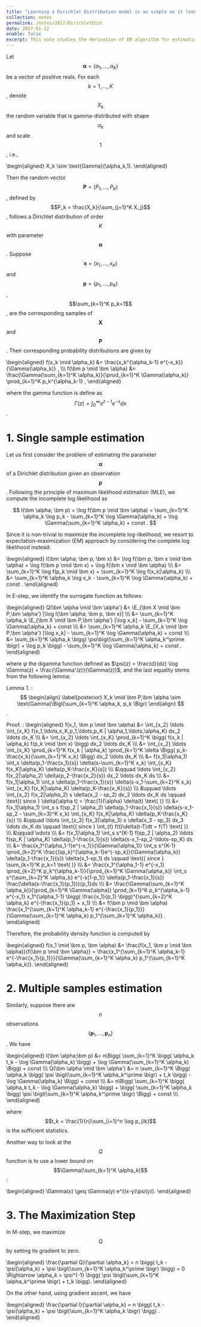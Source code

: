 ```yaml
---
title: "Learning a Dirichlet Distribution model is as simple as it looks"
collection: notes
permalink: /notes/2017/DirichletDist
date: 2017-01-12
enable: false
excerpt: This note studies the derivation of EM algorithm for estimating the parameters of Dirichlet distribution. 
---
```



Let $$\newcommand{\E}{\mathbb E} \newcommand{\bm}[1]{\boldsymbol#1} \bm \alpha = (\alpha_1, \ldots, \alpha_K)$$ be a vector of positive reals. For each $$k=1,\ldots,K$$, denote $$X_k$$ the random variable that is gamma-distributed with shape $$\alpha_k$$ and scale $$1$$, i.e.,

\begin{aligned} X_k \sim \text{Gamma}(\alpha_k,1). \end{aligned}

Then the random vector $$\bm{P} =(P_1,\ldots,P_K)$$, defined by $$P_k = \frac{X_k}{\sum_{j=1}^K X_j}$$, follows a Dirichlet distribution of order $$K$$ with parameter $$\bm{\alpha}$$. Suppose $$\bm{x}=(x_1,\ldots,x_K)$$ and $$\bm{p}=(p_1,\ldots,p_K)$$, $$\sum_{k=1}^K p_k=1$$, are the corresponding samples of $$\bm{X}$$ and $$\bm{P}$$. Their corresponding probability distributions are given by

\begin{aligned}
f(x_k  \mid \alpha_k) &= \frac{x_k^{\alpha_k-1} e^{-x_k}}{\Gamma(\alpha_k)} , \\\\\\
f(\bm p \mid \bm \alpha) &= \frac{\Gamma(\sum_{k=1}^K \alpha_k)}{\prod_{k=1}^K \Gamma(\alpha_k)} \prod_{k=1}^K p_k^{\alpha_k-1} ,
\end{aligned}

where the gamma function is define as $$ \Gamma(z)=\int_0^{\infty} x^{z-1} e^{-x}dx $$.


# 1. Single sample estimation
Let us first consider the problem of estimating the parameter $$\bm \alpha$$ of a Dirichlet distribution given an observation $$\bm p$$. Following the principle of maximum likelihood estimation (MLE), we compute the incomplete log likelihood as

$$ l(\bm \alpha; \bm p) = \log f(\bm p \mid \bm \alpha) = \sum_{k=1}^K \alpha_k \log p_k - \sum_{k=1}^K \log \Gamma(\alpha_k) + \log \Gamma(\sum_{k=1}^K \alpha_k) + const . $$

Since it is non-trivial to maximize the incomplete log-likelihood, we resort to expectation–maximization (EM) approach by considering the complete log likelihood instead: 

\begin{aligned}
l(\bm \alpha; \bm p, \bm x) &= \log f(\bm p, \bm x \mid \bm \alpha) = \log f(\bm p \mid \bm x) + \log f(\bm x \mid \bm \alpha) \\\\\\
&= \sum_{k=1}^K \log f(p_k \mid \bm x) + \sum_{k=1}^K \log f(x_k|\alpha_k) \\\\\\
&= \sum_{k=1}^K \alpha_k \log x_k - \sum_{k=1}^K \log \Gamma(\alpha_k) + const .
\end{aligned}

In E-step, we identify the surrogate function as follows:

\begin{aligned} Q(\bm \alpha \mid \bm \alpha') &= \E_{\bm X \mid \bm P,\bm \alpha'} [\log l(\bm \alpha; \bm p, \bm x)] \\\\\\
&= \sum_{k=1}^K \alpha_k \E_{\bm X \mid \bm P,\bm \alpha'} [\log x_k] - \sum_{k=1}^K \log \Gamma(\alpha_k) + const \\\\\\
&= \sum_{k=1}^K \alpha_k \E_{X_k \mid \bm P,\bm \alpha'} [\log x_k] - \sum_{k=1}^K \log \Gamma(\alpha_k) + const \\\\\\
&= \sum_{k=1}^K \alpha_k \bigg( \psi\bigl(\sum_{k=1}^K \alpha_k^\prime \bigr) + \log p_k \bigg) - \sum_{k=1}^K \log \Gamma(\alpha_k) + const . \end{aligned}

where $\psi$ the digamma function defined as $\psi(z) = \frac{d}{dz} \log \Gamma(z) = \frac{\Gamma'(z)}{\Gamma(z)}$, and the last equality stems from the following lemma:

Lemma 1.
: $$ \begin{align} \label{posterior}
X_k \mid \bm P,\bm \alpha \sim \text{Gamma}\Bigl(\sum_{k=1}^K \alpha_k, p_k \Bigr) 
\end{align} $$.

Proof.
: \begin{aligned}
f(x_1, \bm p \mid \bm \alpha) &= \int_{x_2} \ldots \int_{x_K} f(x_1,\ldots,x_K,p_1,\ldots,p_K | \alpha_1,\ldots,\alpha_K) dx_2 \ldots dx_K \\\\\\
&= \int_{x_2} \ldots \int_{x_K} \prod_{k=1}^K \bigg( f(x_k | \alpha_k) f(p_k \mid \bm x) \bigg) dx_2 \ldots dx_K \\\\\\
&= \int_{x_2} \ldots \int_{x_K} \prod_{k=1}^K f(x_k | \alpha_k) \prod_{k=1}^K \delta \Bigg( p_k-\frac{x_k}{\sum_{k=1}^K x_k} \Bigg) dx_2 \ldots dx_K \\\\\\
&= f(x_1|\alpha_1) \int_s \delta(p_1-\frac{x_1}{s}) \delta(s-\sum_{k=1}^K x_k) \int_{x_K} f(x_K|\alpha_K) \delta(p_K-\frac{x_K}{s}) \\\\\\
&\qquad \ldots \int_{x_2} f(x_2|\alpha_2) \delta(p_2-\frac{x_2}{s}) dx_2 \ldots dx_K ds \\\\\\
&= f(x_1|\alpha_1) \int_s \delta(p_1-\frac{x_1}{s}) \delta(s-x_1-\sum_{k=2}^K x_k) \int_{x_K} f(x_K|\alpha_K) \delta(p_K-\frac{x_K}{s}) \\\\\\
&\qquad \ldots \int_{x_2} f(x_2|\alpha_2) s \delta(x_2 - sp_2) dx_2 \ldots dx_K ds \qquad \text{( since } \delta(\alpha t) = \frac{1}{\alpha} \delta(t) \text{ )} \\\\\\
&= f(x_1|\alpha_1) \int_s s f(sp_2 | \alpha_2)  \delta(p_1-\frac{x_1}{s}) \delta(s-x_1-sp_2 - \sum_{k=3}^K x_k) \int_{x_K} f(x_K|\alpha_K) \delta(p_K-\frac{x_K}{s}) \\\\\\
&\qquad \ldots \int_{x_3} f(x_3|\alpha_3) s \delta(x_3 - sp_3) dx_3 \ldots dx_K ds \qquad \text{( since } \int_{t} f(t)\delta(t-T)dt = f(T) \text{ )} \\\\\\
&\qquad \vdots \\\\\\
&= f(x_1|\alpha_1) \int_s s^{K-1} f(sp_2 | \alpha_2) \ldots f(sp_K | \alpha_K)  \delta(p_1-\frac{x_1}{s}) \delta(s-x_1-sp_2-\ldots-sp_K) ds \\\\\\
&= \frac{x_1^{\alpha_1-1}e^{-x_1}}{\Gamma(\alpha_1)} \int_s s^{K-1} \prod_{k=2}^K \frac{(sp_k)^{\alpha_k-1}e^{-sp_k}}{\Gamma(\alpha_k)} \delta(p_1-\frac{x_1}{s}) \delta(x_1-sp_1) ds \qquad \text{( since } \sum_{k=1}^K p_k=1 \text{ )} \\\\\\
&= \frac{x_1^{\alpha_1-1} e^{-x_1} \prod_{k=2}^K p_k^{\alpha_k-1}}{\prod_{k=1}^K \Gamma(\alpha_k)} \int_s s^{\sum_{k=2}^K \alpha_k} e^{-s(1-p_1)} \delta(p_1-\frac{x_1}{s}) \frac{\delta(s-\frac{x_1}{p_1})}{p_1}ds \\\\\\
&= \frac{\Gamma(\sum_{k=1}^K \alpha_k)}{\prod_{k=1}^K \Gamma(\alpha)} \prod_{k=1}^K p_k^{\alpha_k-1} e^{-x_1} x_1^{\alpha_1-1} \bigg( \frac{x_1}{p_1} \bigg)^{\sum_{k=2}^K \alpha_k} e^{-\frac{x_1}{p_1} + x_1} \\\\\\
&= f(\bm p \mid \bm \alpha) \frac{x_1^{\sum_{k=1}^K \alpha_k-1} e^{-\frac{x_1}{p_1}}}{\Gamma(\sum_{k=1}^K \alpha_k) p_1^{\sum_{k=1}^K \alpha_k}} .
\end{aligned}

Therefore, the probability density function is computed by

\begin{aligned}
f(x_1 \mid \bm p, \bm \alpha) &= \frac{f(x_1, \bm p \mid \bm \alpha)}{f(\bm p \mid \bm \alpha)} = \frac{x_1^{\sum_{k=1}^K \alpha_k-1} e^{-\frac{x_1}{p_1}}}{\Gamma(\sum_{k=1}^K \alpha_k) p_1^{\sum_{k=1}^K \alpha_k}}.
\end{aligned}


# 2. Multiple samples estimation
Similarly, suppose there are $$n$$ observations $$\{ \bm p_1, \ldots, \bm p_n \}$$. We have

\begin{aligned}
l(\bm \alpha;\bm p) &= n\Bigg( \sum_{k=1}^K \bigg( \alpha_k t_k - \log \Gamma(\alpha_k) \bigg) + \log \Gamma(\sum_{k=1}^K \alpha_k) \Bigg) + const \\\\\\
Q(\bm \alpha \mid \bm \alpha') &= n \sum_{k=1}^K \Bigg( \alpha_k \bigg( \psi \bigl(\sum_{k=1}^K \alpha_k^\prime \bigr) + t_k \bigg) - \log \Gamma(\alpha_k) \Bigg) + const \\\\\\
&= n\Bigg( \sum_{k=1}^K \bigg( \alpha_k t_k - \log \Gamma(\alpha_k) \bigg) + \bigg( \sum_{k=1}^K \alpha_k \bigg) \psi \bigl(\sum_{k=1}^K \alpha_k^\prime \bigr) \Bigg) + const \\\\\\
\end{aligned}

where $$t_k = \frac{1}{n}\sum_{i=1}^n \log p_{ik}$$ is the sufficient statistics.

Another way to look at the $$Q$$ function is to use a lower bound on $$\Gamma(\sum_{k=1}^K \alpha_k)$$:

\begin{aligned}
\Gamma(x) \geq \Gamma(y) e^{(x-y)\psi(y)}.
\end{aligned}


# 3. The Maximization Step
In M-step, we maximize $$Q$$ by setting its gradient to zero.

\begin{aligned}
\frac{\partial Q}{\partial \alpha_k} = n \bigg( t_k - \psi(\alpha_k) + \psi \bigl(\sum_{k=1}^K \alpha_k^\prime \bigr) \bigg) = 0 \Rightarrow \alpha_k = \psi^{-1} \bigg( \psi \bigl(\sum_{k=1}^K \alpha_k^\prime \bigr) + t_k \bigg).
\end{aligned}

On the other hand, using gradient ascent, we have

\begin{aligned}
\frac{\partial l}{\partial \alpha_k} = n \bigg( t_k - \psi(\alpha_k) + \psi \bigl(\sum_{k=1}^K \alpha_k \bigr) \bigg) .
\end{aligned}






